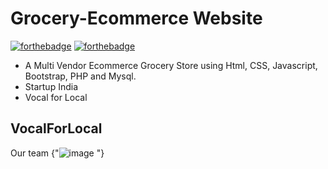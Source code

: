 
# Grocery-Ecommerce Website


[![forthebadge](https://forthebadge.com/images/badges/built-by-developers.svg)](https://forthebadge.com)
[![forthebadge](https://forthebadge.com/images/badges/built-with-love.svg)](https://forthebadge.com)


- A Multi Vendor Ecommerce Grocery Store using Html, CSS, Javascript, Bootstrap, PHP and Mysql.
- Startup India
- Vocal for Local

## VocalForLocal

Our team
{"![image](https://github.com/R0HITKrs/VeGiKart/assets/102956102/409b0aac-779a-420e-972d-d76859e86330)
"}
